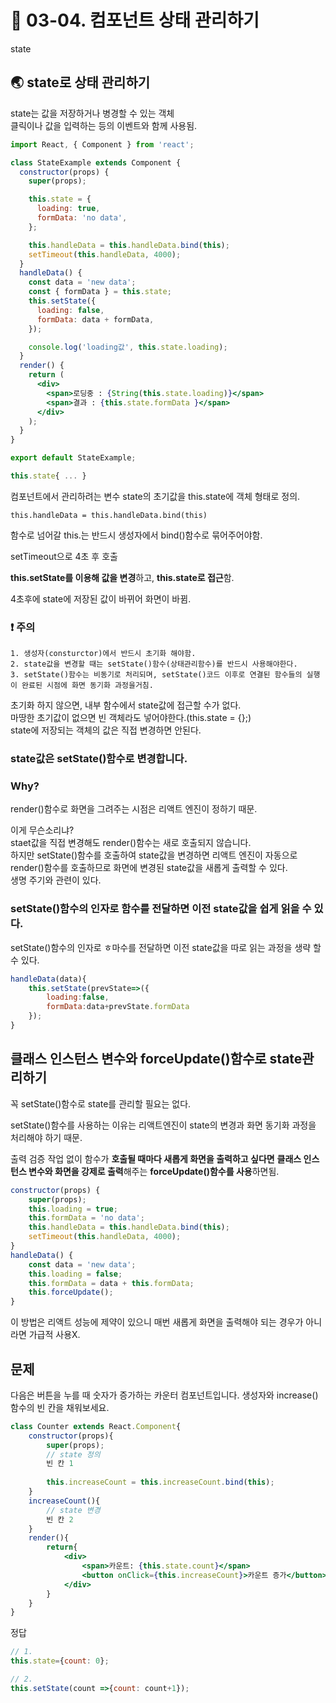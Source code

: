 # 🎯 03-04. 컴포넌트 상태 관리하기

state 

## 🌏 state로 상태 관리하기

state는 값을 저장하거나 병경할 수 있는 객체<br/>클릭이나 값을 입력하는 등의 이벤트와 함께 사용됨.

```jsx
import React, { Component } from 'react';

class StateExample extends Component {
  constructor(props) {
    super(props);

    this.state = {
      loading: true,
      formData: 'no data',
    };

    this.handleData = this.handleData.bind(this);
    setTimeout(this.handleData, 4000);
  }
  handleData() {
    const data = 'new data';
    const { formData } = this.state;
    this.setState({
      loading: false,
      formData: data + formData,
    });

    console.log('loading값', this.state.loading);
  }
  render() {
    return (
      <div>
        <span>로딩중 : {String(this.state.loading)}</span>
        <span>결과 : {this.state.formData }</span>
      </div>
    );
  }
}

export default StateExample;
```

```jsx
this.state{ ... }
```

컴포넌트에서 관리하려는 변수 state의 초기값을 this.state에 객체 형태로 정의.

```;
this.handleData = this.handleData.bind(this)
```

함수로 넘어갈 this.는 반드시 생성자에서 bind()함수로 묶어주어야함.

setTimeout으로 4초 후 호출

**this.setState를 이용해 값을 변경**하고, **this.state로 접근**함.

4초후에 state에 저장된 값이 바뀌어 화면이 바뀜.

### ❗ 주의

```text
1. 생성자(consturctor)에서 반드시 초기화 해야함.
2. state값을 변경할 때는 setState()함수(상태관리함수)를 반드시 사용해야한다.
3. setState()함수는 비동기로 처리되며, setState()코드 이후로 연결된 함수들의 실행이 완료된 시점에 화면 동기화 과정을거침.
```

초기화 하지 않으면, 내부 함수에서 state값에 접근할 수가 없다.<br/>마땅한 초기값이 없으면 빈 객체라도 넣어야한다.(this.state = {};)<br/>state에 저장되는 객체의 값은 직접 변경하면 안된다.



### state값은 setState()함수로 변경합니다.

### Why?

render()함수로 화면을 그려주는 시점은 리액트 엔진이 정하기 때문.

이게 무슨소리냐?<br/>staet값을 직접 변경해도 render()함수는 새로 호출되지 않습니다.<br/>하지만 setState()함수를 호출하여 state값을 변경하면 리액트 엔진이 자동으로 render()함수를 호출하므로 화면에 변경된 state값을 새롭게 출력할 수 있다.<br/>생명 주기와 관련이 있다.

### setState()함수의 인자로 함수를 전달하면 이전 state값을 쉽게 읽을 수 있다.

setState()함수의 인자로 ㅎ마수를 전달하면 이전 state값을 따로 읽는 과정을 생략 할 수 있다.

```jsx
handleData(data){
    this.setState(prevState=>({
        loading:false,
        formData:data+prevState.formData
    });
}
```



## 클래스 인스턴스 변수와 forceUpdate()함수로 state관리하기

꼭 setState()함수로 state를 관리할 필요는 없다.

setState()함수를 사용하는 이유는 리액트엔진이 state의 변경과 화면 동기화 과정을 처리해야 하기 때문.

출력 검증 작업 없이 함수가 **호출될 때마다 새롭게 화면을 출력하고 싶다면** **클래스 인스턴스 변수와 화면을 강제로 출력**해주는 **forceUpdate()함수를 사용**하면됨.

```jsx
constructor(props) {
    super(props);
    this.loading = true;
    this.formData = 'no data';
    this.handleData = this.handleData.bind(this);
    setTimeout(this.handleData, 4000);
}
handleData() {
    const data = 'new data';
    this.loading = false;
    this.formData = data + this.formData;
    this.forceUpdate();
}
```

이 방법은 리액트 성능에 제약이 있으니 매번 새롭게 화면을 출력해야 되는 경우가 아니라면 가급적 사용X.



## 문제

다음은 버튼을 누를 때 숫자가 증가하는 카운터 컴포넌트입니다. 생성자와 increase()함수의 빈 칸을 채워보세요.

```jsx
class Counter extends React.Component{
    constructor(props){
        super(props);
        // state 정의
        빈 칸 1
     
        this.increaseCount = this.increaseCount.bind(this);
    }
    increaseCount(){
        // state 변경
        빈 칸 2
    }
    render(){
        return{
            <div>
            	<span>카운트: {this.state.count}</span>
				<button onClick={this.increaseCount}>카운트 증가</button>
            </div>
        }
    }
}
```



정답

```jsx
// 1.
this.state={count: 0};

// 2.
this.setState(count =>{count: count+1});
```

